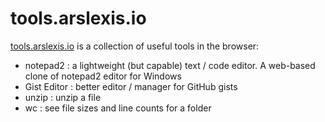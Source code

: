 # tools.arslexis.io

[tools.arslexis.io](https://tools.arslexis.io) is a collection of useful tools in the browser:

* notepad2 : a lightweight (but capable) text / code editor. A web-based clone of notepad2 editor for Windows
* Gist Editor : better editor / manager for GitHub gists
* unzip : unzip a file
* wc : see file sizes and line counts for a folder
